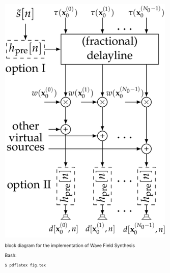 ![Fig](fig.png)

block diagram for the implementation of Wave Field Synthesis

Bash:
```Bash
$ pdflatex fig.tex
```
